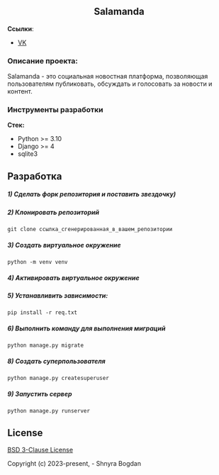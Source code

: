 <h2 align="center">Salamanda</h2>


**Ссылки**:
- [VK](https://vk.com/id404101172)


### Описание проекта:
Salamanda - это социальная новостная платформа, позволяющая пользователям публиковать, обсуждать и голосовать за новости и контент. 


### Инструменты разработки

**Стек:**
- Python >= 3.10
- Django >= 4
- sqlite3

## Разработка

##### 1) Сделать форк репозитория и поставить звездочку)

##### 2) Клонировать репозиторий

    git clone ссылка_сгенерированная_в_вашем_репозитории

##### 3) Создать виртуальное окружение

    python -m venv venv
    
##### 4) Активировать виртуальное окружение

##### 5) Устанавливить зависимости:

    pip install -r req.txt

##### 6) Выполнить команду для выполнения миграций

    python manage.py migrate
    
##### 8) Создать суперпользователя

    python manage.py createsuperuser
    
##### 9) Запустить сервер

    python manage.py runserver

## License

[BSD 3-Clause License](https://opensource.org/licenses/BSD-3-Clause)

Copyright (c) 2023-present, - Shnyra Bogdan
